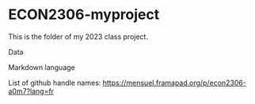 # ECON2306-myproject

This is the folder of my 2023 class project. 

Data

Markdown language

List of github handle names: https://mensuel.framapad.org/p/econ2306-a0m7?lang=fr
